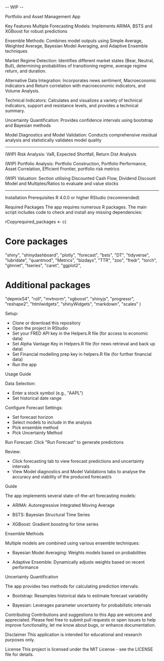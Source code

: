 -- WIP --

Portfolio and Asset Management App

Key Features
Multiple Forecasting Models: Implements ARIMA, BSTS and XGBoost for robust predictions

Ensemble Methods: Combines model outputs using Simple Average, Weighted Average, Bayesian Model Averaging, and Adaptive Ensemble techniques 

Market Regime Detection: Identifies different market states (Bear, Neutral, Bull), determining probabilities of transitioning regime, average regime return, and duration. 

Alternative Data Integration: Incorporates news sentiment, Macroeconomic indicators and Return correlation with macroeconomic indicators, and Volume Analysis.

Technical Indicators: Calculates and visualizes a variety of technical indicators, support and resistance levels, and provides a technical summary.

Uncertainty Quantification: Provides confidence intervals using bootstrap and Bayesian methods

Model Diagnostics and Model Validation: Conducts comprehensive residual analysis and statistically validates model quality

--------------------------------------------------------------------------------------------------------------------------------------
(WIP) Risk Analysis: VaR, Expected Shortfall, Return Dist Analysis

(WIP) Portfolio Analysis: Portfolio Construction, Portfolio Performance, Asset Correlation, Efficient Frontier, portfolio risk metrics

(WIP) Valuation: Section utilising Discounted Cash Flow, Dividend Discount Model and Multiples/Ratios to evaluate and value stocks

---------------------------------------------------------------------------------------------------------------------------------------

Installation
Prerequisites
R 4.0.0 or higher RStudio (recommended)

Required Packages
The app requires numerous R packages. The main script includes code to check and install any missing dependencies:

rCopyrequired_packages <- c(
  # Core packages
 "shiny", "shinydashboard", "plotly", "forecast", "bsts", "DT", 
  "tidyverse", "lubridate", "quantmod", "Metrics", "bizdays", "TTR", 
  "zoo", "fredr", "torch", "glmnet", "tseries", "caret", "ggplot2", 
  # Additional packages
  "depmixS4", "roll", "mvtnorm", "xgboost", "shinyjs", "progressr",
  "reshape2", "htmlwidgets", "shinyWidgets", "markdown", "scales"
)

Setup:
- Clone or download this repository
- Open the project in RStudio
- Set your FRED API key in the Helpers.R file (for access to economic data)
- Set Alpha Vantage Key in Helpers.R file (for news retrieval and back up data)
- Set Financial modelling prep key in helpers.R file (for further financial data)
- Run the app
  
Usage Guide

Data Selection:
- Enter a stock symbol (e.g., "AAPL")
- Set historical date range
  
Configure Forecast Settings:
- Set forecast horizon
- Select models to include in the analysis
- Pick ensemble method
- Pick Uncertainty Method

  
Run Forecast:
Click "Run Forecast" to generate predictions

Review:
- Click forecasting tab to view forecast predictions and uncertainty intervals
- View Model diagnostics and Model Validations tabs to analyse the accuracy and viability of the produced forecast/s


Guide

The app implements several state-of-the-art forecasting models:

- ARIMA: Autoregressive Integrated Moving Average

- BSTS: Bayesian Structural Time Series

- XGBoost: Gradient boosting for time series

Ensemble Methods

Multiple models are combined using various ensemble techniques:

- Bayesian Model Averaging: Weights models based on probabilities

- Adaptive Ensemble: Dynamically adjusts weights based on recent performance

Uncertainty Quantification

The app provides two methods for calculating prediction intervals:

- Bootstrap: Resamples historical data to estimate forecast variability

- Bayesian: Leverages parameter uncertainty for probabilistic intervals

Contributing
Contributions and suggestions to this App are welcome and appreciated. Please feel free to submit pull requests or open issues to help improve functionality, let me know about bugs, or enhance documentation.

Disclaimer
This application is intended for educational and research purposes only. 

License
This project is licensed under the MIT License - see the LICENSE file for details.
